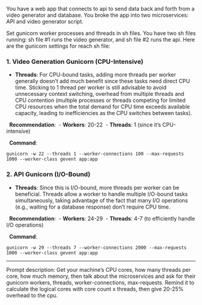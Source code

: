 You have a web app that connects to api to send data back and forth from a video generator and database. You broke the app into two microservices: API and video generator script.

Set gunicorn worker processes and threads in sh files. You have two sh files running: sh file #1 runs the video generator, and sh file #2 runs the api. Here are the gunicorn settings for reach sh file:

### **1. Video Generation Gunicorn (CPU-Intensive)**

- **Threads**: For CPU-bound tasks, adding more threads per worker generally doesn’t add much benefit since these tasks need direct CPU time. Sticking to 1 thread per worker is still advisable to avoid unnecessary context switching, overhead from multiple threads and CPU contention (multiple processes or threads competing for limited CPU resources when the total demand for CPU time exceeds available capacity, leading to inefficiencies as the CPU switches between tasks).

  **Recommendation**:
 - **Workers**: 20-22
 - **Threads**: 1 (since it’s CPU-intensive)

  **Command**:
```
gunicorn -w 22 --threads 1 --worker-connections 100 --max-requests 1000 --worker-class gevent app:app  
```
  

### **2. API Gunicorn (I/O-Bound)**

- **Threads**: Since this is I/O-bound, more threads per worker can be beneficial. Threads allow a worker to handle multiple I/O-bound tasks simultaneously, taking advantage of the fact that many I/O operations (e.g., waiting for a database response) don’t require CPU time.

  **Recommendation**:
 - **Workers**: 24-29
 - **Threads**: 4-7 (to efficiently handle I/O operations)

  **Command**:
```
gunicorn -w 29 --threads 7 --worker-connections 2000 --max-requests 1000 --worker-class gevent app:app
```

---

Prompt description: Get your machine’s CPU cores, how many threads per core, how much memory, then talk about the microservices and ask for their gunicorn workers, threads, worker-connections, max-requests. Remind it to calculate the logical cores with core count x threads, then give 20-25% overhead to the cpu.